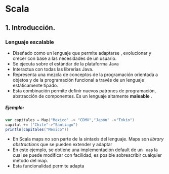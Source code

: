 # Scala
## 1. Introducción.
### Lenguaje escalable
* Diseñado como un lenguaje que permite adaptarse , evolucionar y crecer con base a las necesidades de un usuario.
* Se ejecuta sobre el estándar de la plataforma Java
* Interactua con todas las librerías Java.
* Representa una mezcla de conceptos de la programación orientada a objetos y de la programación funcional a través de un lenguaje estáticamente tipado.
* Esta combinación permite definir nuevos patrones de programación,  abstracción de componentes. Es un lenguaje altamente **maleable** .
##### Ejemplo:
``` scala
var capitales = Map("Mexico" -> "CDMX","Japón" ->"Tokio")
capital += ("Chile"->"Santiago")
println(capitales("Mexico")) 
```
* En Scala maps no son parte de la sintaxis del lenguaje.  Maps son *library abstractions*  que se pueden extender y adaptar
* En este ejemplo, se obtiene una implementación default de un ``` map```  la cual se puede modificar con facilidad, es posible sobrescribir cualquier método del  map.
* Esta funcionalidad permite adapta
<!--stackedit_data:
eyJoaXN0b3J5IjpbLTEzMTI0Mjc2NSw5NjQ0NDg1NjUsLTI1MD
MzMzM5OSwtNDk5MjI5OTMsLTEzODUzNDQxMDQsLTg1MDU4MTk3
OF19
-->